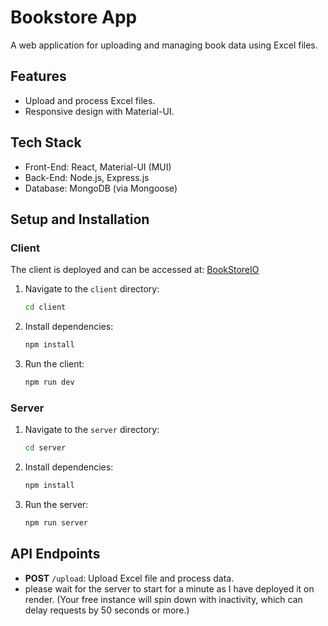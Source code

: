 # Bookstore App

A web application for uploading and managing book data using Excel files.

## Features

- Upload and process Excel files.
- Responsive design with Material-UI.

## Tech Stack

- Front-End: React, Material-UI (MUI)
- Back-End: Node.js, Express.js
- Database: MongoDB (via Mongoose)

## Setup and Installation

### Client

The client is deployed and can be accessed at: [BookStoreIO](https://book-store-io.vercel.app/)

1. Navigate to the `client` directory:

   ```bash
   cd client
   ```

2. Install dependencies:

   ```bash
   npm install
   ```

3. Run the client:

   ```bash
   npm run dev
   ```

### Server



1. Navigate to the `server` directory:

   ```bash
   cd server
   ```

2. Install dependencies:

   ```bash
   npm install
   ```

3. Run the server:

   ```bash
   npm run server
   ```

## API Endpoints

- **POST** `/upload`: Upload Excel file and process data.
- please wait for the server to start for a minute as I have deployed it on render. (Your free instance will spin down with inactivity, which can delay requests by 50 seconds or more.)
